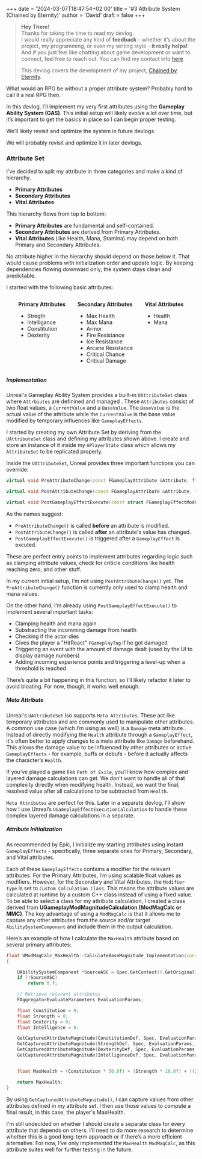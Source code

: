 +++
date = '2024-03-07T18:47:54+02:00'
title = '#3 Attribute System (Chained by Eternity)'
author = 'David'
draft = false
+++

> **Hey There!**  
> Thanks for taking the time to read my devlog.  
> I would really appreciate any kind of **feedback** - whether it’s about the project, my programming, or even my writing style - **it really helps!**
> And if you just feel like chatting about game development or want to connect, feel free to reach out.
> You can find my contact info [here](https://david-burgstaller.de/about/)
>
> This devlog covers the development of my project, [Chained by Eternity](https://www.david-burgstaller.de/project/chainedbyeternity/).

What would an RPG be without a proper attribute system?
Probably hard to call it a real RPG then.

In this devlog, I’ll implement my very first attributes using the **Gameplay Ability System (GAS)**. This initial setup will likely evolve a lot over time, but it’s important to get the basics in place so I can begin proper testing.

We’ll likely revisit and optimize the system in future devlogs.

We will probably revisit and optimize it in later devlogs.

### Attribute Set

I've decided to split my attribute in three categories and make a kind of hierarchy.

- **Primary Attributes** 
- **Secondary Attributes**
- **Vital Attributes**

This hierarchy flows from top to bottom:

- **Primary Attributes** are fundamental and self-contained.
- **Secondary Attributes** are derived from Primary Attributes.
- **Vital Attributes** (like Health, Mana, Stamina) may depend on both Primary and Secondary Attributes.

No attribute higher in the hierarchy should depend on those below it. That would cause problems with initialization order and update logic. By keeping dependencies flowing downward only, the system stays clean and predictable.

I started with the following basic attributes: 
<div style="display: flex; justify-content: space-evenly;">
<div>

**Primary Attributes**
- Stregth
- Intelligance
- Constitution
- Dexterity
</div>
<div>

**Secondary Attributes**
- Max Health
- Max Mana
- Armor
- Fire Resistance
- Ice Resistance
- Arcane Resistance
- Critical Chance
- Critical Damage
</div>
<div>

**Vital Attributes**
- Health
- Mana
</div>
</div>

##### Implementation

Unreal's Gameplay Ability System provides a built-in `UAttributeSet` class where `Attrbiutes` are definined and managed . These `Attributes` consist of two float values, a `CurrentValue` and a `BaseValue`. The `BaseValue` is the actual value of the attribute while the `CurrentValue` is the base value modified by temporary influences like `GameplayEffects`.

I started by creating my own Attribute Set by deriving from the `UAttributeSet` class and defining my attributes shown above. I create and store an instance of it inside my `APlayerState` class which allows my `AttributeSet` to be replicated properly.

Inside the `UAttributeSet`, Unreal provides three important functions you can override:
```cpp
virtual void PreAttributeChange(const FGameplayAttribute &Attribute, float &NewValue) override;

virtual void PostAttributeChange(const FGameplayAttribute &Attribute, float OldValue, float NewValue) override;

virtual void PostGameplayEffectExecute(const struct FGameplayEffectModCallbackData &Data) override;
```

As the names suggest:
- `PreAttributeChange()` is called **before** an attribute is modified.
- `PostAttributeChange()` is called **after** an attribute's value has changed.
- `PostGameplayEffectExecute()` is triggered after a `GameplayEffect` is excuted.

These are perfect entry points to implement attributes regarding logic such as clamping attribute values, check for criticle conditions like health reaching zero, and other stuff.

In my current initial setup, I’m not using `PostAttributeChange()` yet. The `PreAttributeChange()` function is currently only used to clamp health and mana values.

On the other hand, I’m already using `PostGameplayEffectExecute()` to implement several important tasks:

- Clamping health and mana again
- Substracting the incomming damage from health
- Checking if the actor dies
- Gives the player a "HitReact" `FGameplayTag` if he got damaged
- Triggering an event with the amount of damage dealt (used by the UI to display damage numbers)
- Adding incoming experience points and triggering a level-up when a threshold is reached

There’s quite a bit happening in this function, so I’ll likely refactor it later to avoid bloating. For now, though, it works well enough.

##### Meta Attribute
Unreal's `UAttributeSet` lso supports `Meta Attributes`. These act like temporary attributes and are commonly used to manipulate other attributes. A common use case (which I’m using as well) is a `Damage` meta attribute.. Instead of directly modifying the `Health` attribute through a `GameplayEffect`, it's often better to apply changes to a meta attribute like `Damage` beforehand. This allows the damage value to be influenced by other attributes or active `GameplayEffects` - for example, buffs or debufs - before it actually affects the character’s `Health`.

If you’ve played a game like `Path of Exile`, you’ll know how complex and layered damage calculations can get. We don’t want to handle all of that complexity directly when modifying health. Instead, we want the final, resolved value after all calculations to be subtracted from `Health`.

`Meta Attributes` are perfect for this. Later in a separate devlog, I’ll show how I use Unreal’s `UGameplayEffectExecutionCalculation` to handle these complex layered damage calculations in a separate.

##### Attribute Initialization

As recommended by Epic, I initialize my starting attributes using instant `GameplayEffects` - specifically, three separate ones for Primary, Secondary, and Vital attributes.

Each of these `GameplayEffects` contains a modifier for the relevant attributes. For the Primary Attributes, I’m using scalable float values as modifiers. However, for the Secondary and Vital Attributes, the `Modifier Type` is set to `Custom Calculation Class`. This means the attribute values are calculated at runtime by a custom C++ class instead of using a fixed value. 
To be able to select a class for my attribute calculation, I created a class derived from **UGameplayModMagnitudeCalculation (ModMagCalc or MMC)**. The key advantage of using a `ModMagCalc` is that it allows me to capture any other attributes from the source and/or target `AbilitySystemComponent` and include them in the output calculation. 

Here’s an example of how I calculate the `MaxHealth` attribute based on several primary attributes:

```cpp
float UModMagCalc_MaxHealth::CalculateBaseMagnitude_Implementation(const FGameplayEffectSpec &Spec) const
{ 

    UAbilitySystemComponent *SourceASC = Spec.GetContext().GetOriginalInstigatorAbilitySystemComponent();
    if (!SourceASC)
        return 0.f;

    // Retrieve relevant attributes
    FAggregatorEvaluateParameters EvaluationParams;

    float Constitution = 0;
    float Strength = 0;
    float Dexterity = 0;
    float Intelligence = 0;

    GetCapturedAttributeMagnitude(ConstitutionDef, Spec, EvaluationParams, Constitution);
    GetCapturedAttributeMagnitude(StrengthDef, Spec, EvaluationParams, Strength);
    GetCapturedAttributeMagnitude(DexterityDef, Spec, EvaluationParams, Dexterity);
    GetCapturedAttributeMagnitude(IntelligenceDef, Spec, EvaluationParams, Intelligence);


    float MaxHealth = (Constitution * 50.0f) + (Strength * 10.0f) + ((Intelligence + Dexterity) * 5);

    return MaxHealth;
}

```

By using `GetCapturedAttributeMagnitude()`, I can capture values from other attributes defined in my attribute set. I then use those values to compute a final result, in this case, the player's MaxHealth.

I'm still undecided on whether I should create a separate class for every attribute that depends on others. I’ll need to do more research to determine whether this is a good long-term approach or if there’s a more efficient alternative. For now, I’ve only implemented the `MaxHealth` `ModMagCalc`, as this attribute suites well for further testing in the future. 